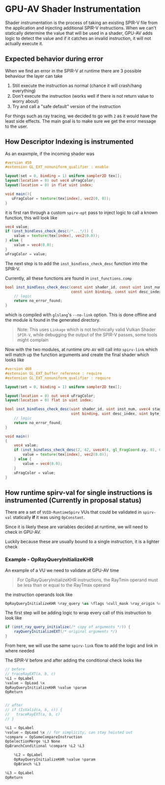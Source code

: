 # GPU-AV Shader Instrumentation

Shader instrumentation is the process of taking an existing SPIR-V file from the application and injecting additional SPIR-V instructions.
When we can't statically determine the value that will be used in a shader, GPU-AV adds logic to detect the value and if it catches an invalid instruction, it will not actually execute it.

## Expected behavior during error

When we find an error in the SPIR-V at runtime there are 3 possible behaviour the layer can take

1. Still execute the instruction as normal (chance it will crash/hang everything)
2. Don't execute the instruction (works well if there is not return value to worry about)
3. Try and call a "safe default" version of the instruction

For things such as ray tracing, we decided to go with `2` as it would have the least side effects. The main goal is to make sure we get the error message to the user.

## How Descriptor Indexing is instrumented

As an exaxmple, if the incoming shader was

```glsl
#version 450
#extension GL_EXT_nonuniform_qualifier : enable

layout(set = 0, binding = 1) uniform sampler2D tex[];
layout(location = 0) out vec4 uFragColor;
layout(location = 0) in flat uint index;

void main(){
   uFragColor = texture(tex[index], vec2(0, 0));
}
```

it is first ran through a custom `spirv-opt` pass to inject logic to call a known function, this will look like

```glsl
vec4 value;
if (inst_bindless_check_desc(/*...*/)) {
    value = texture(tex[index], vec2(0.0));
} else {
    value = vec4(0.0);
}
uFragColor = value;
```

The next step is to add the `inst_bindless_check_desc` function into the SPIR-V.

Currently, all these functions are found in `inst_functions.comp`

```glsl
bool inst_bindless_check_desc(const uint shader_id, const uint inst_num, const uvec4 stage_info, const uint desc_set,
                              const uint binding, const uint desc_index, const uint byte_offset) {
    // logic
    return no_error_found;
}
```

which is compiled with `glslang`'s `--no-link` option. This is done offline and the module is found in the generated directory.

> Note: This uses `Linkage` which is not technically valid Vulkan Shader `SPIR-V`, while debugging the output of the SPIR-V passes, some tools might complain

Now with the two modules, at runtime `GPU-AV` will call into `spirv-link` which will match up the function arguments and create the final shader which looks like

```glsl
#version 460
#extension GL_EXT_buffer_reference : require
#extension GL_EXT_nonuniform_qualifier : require

layout(set = 0, binding = 1) uniform sampler2D tex[];

layout(location = 0) out vec4 uFragColor;
layout(location = 0) flat in uint index;

bool inst_bindless_check_desc(uint shader_id, uint inst_num, uvec4 stage_info, uint desc_set,
                              uint binding, uint desc_index, uint byte_offset) {
    // logic
    return no_error_found;
}

void main()
{
    vec4 value;
    if (inst_bindless_check_desc(2, 42, uvec4(4, gl_FragCoord.xy, 0), 0, 1, index, 0)) {
        value = texture(tex[index], vec2(0.0));
    } else {
        value = vec4(0.0);
    }
    uFragColor = value;
}
```

## How runtime spirv-val for single instructions is instrumented (Currently in proposal status)

There are a set of `VUID-RuntimeSpirv` VUs that could be validated in `spirv-val` statically **if** it was using `OpConstant`.

Since it is likely these are variables decided at runtime, we will need to check in GPU-AV.

Luckily because these are usually bound to a single instruction, it is a lighter check

### Example - OpRayQueryInitializeKHR

An example of a VU we need to validate at GPU-AV time

> For OpRayQueryInitializeKHR instructions, the RayTmin operand must be less than or equal to the RayTmax operand

the instruction operands look like

```swift
OpRayQueryInitializeKHR %ray_query %as %flags %cull_mask %ray_origin %ray_tmin %ray_dir %ray_tmax
```

The first step will be adding logic to wrap every call of this instruction to look like

```glsl
if (inst_ray_query_initialize(/* copy of arguments */)) {
    rayQueryInitializeEXT(/* original arguments */)
}
```

From here, we will use the same `spirv-link` flow to add the logic and link in where needed

The SPIR-V before and after adding the conditional check looks like

```swift
// before
// traceRayEXT(a, b, c)
%L1 = OpLabel
%value = OpLoad %x
OpRayQueryInitializeKHR %value %param
OpReturn


// after
// if (IsValid(a, b, c)) {
//   traceRayEXT(a, b, c)
// }

%L1 = OpLabel
%value = OpLoad %x // for simplicity, can stay hoisted out
%compare = OpSomeCompareInstruction
OpSelectionMerge %L3 None
OpBranchConditional %compare %L2 %L3

    %L2 = OpLabel
    OpRayQueryInitializeKHR %value %param
    OpBranch %L3

%L3 = OpLabel
OpReturn
```